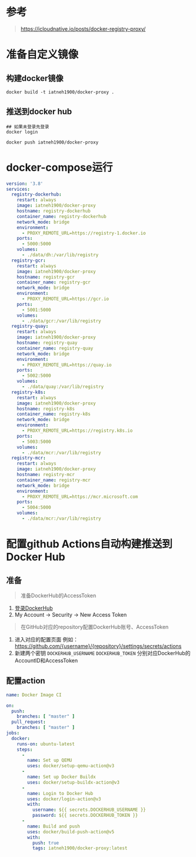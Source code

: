 # 参考
> https://icloudnative.io/posts/docker-registry-proxy/

# 准备自定义镜像

## 构建docker镜像
~~~shell
docker build -t iatneh1900/docker-proxy .
~~~
## 推送到docker hub
~~~shell
## 如果未登录先登录
docker login

docker push iatneh1900/docker-proxy
~~~

# docker-compose运行

~~~yaml
version: '3.8'
services:
  registry-dockerhub:
    restart: always
    image: iatneh1900/docker-proxy
    hostname: registry-dockerhub
    container_name: registry-dockerhub
    network_mode: bridge
    environment:
      - PROXY_REMOTE_URL=https://registry-1.docker.io
    ports:
      - 5000:5000
    volumes:
      - ./data/dh:/var/lib/registry
  registry-gcr:
    restart: always
    image: iatneh1900/docker-proxy
    hostname: registry-gcr
    container_name: registry-gcr
    network_mode: bridge
    environment:
      - PROXY_REMOTE_URL=https://gcr.io
    ports:
      - 5001:5000
    volumes:
      - ./data/gcr:/var/lib/registry
  registry-quay:
    restart: always
    image: iatneh1900/docker-proxy
    hostname: registry-quay
    container_name: registry-quay
    network_mode: bridge
    environment:
      - PROXY_REMOTE_URL=https://quay.io
    ports:
      - 5002:5000
    volumes:
      - ./data/quay:/var/lib/registry
  registry-k8s:
    restart: always
    image: iatneh1900/docker-proxy
    hostname: registry-k8s
    container_name: registry-k8s
    network_mode: bridge
    environment:
      - PROXY_REMOTE_URL=https://registry.k8s.io
    ports:
      - 5003:5000
    volumes:
      - ./data/mcr:/var/lib/registry
  registry-mcr:
    restart: always
    image: iatneh1900/docker-proxy
    hostname: registry-mcr
    container_name: registry-mcr
    network_mode: bridge
    environment:
      - PROXY_REMOTE_URL=https://mcr.microsoft.com
    ports:
      - 5004:5000
    volumes:
      - ./data/mcr:/var/lib/registry
~~~


# 配置github Actions自动构建推送到Docker Hub

## 准备

> 准备DockerHub的AccessToken
1. [登录DockerHub](hub.docker.com)
2. My Account -> Security -> New Access Token

> 在GitHub对应的repository配置DockerHub账号、AccessToken
1. 进入对应的配置页面 例如：https://github.com/{username}/{repository}/settings/secrets/actions
2. 新建两个密钥 `DOCKERHUB_USERNAME` `DOCKERHUB_TOKEN` 分别对应DockerHub的 AccountID和AccessToken

## 配置action

~~~yaml
name: Docker Image CI

on:
  push:
    branches: [ "master" ]
  pull_request:
    branches: [ "master" ]
jobs:
  docker:
    runs-on: ubuntu-latest
    steps:
      -
        name: Set up QEMU
        uses: docker/setup-qemu-action@v3
      -
        name: Set up Docker Buildx
        uses: docker/setup-buildx-action@v3
      -
        name: Login to Docker Hub
        uses: docker/login-action@v3
        with:
          username: ${{ secrets.DOCKERHUB_USERNAME }}
          password: ${{ secrets.DOCKERHUB_TOKEN }}
      -
        name: Build and push
        uses: docker/build-push-action@v5
        with:
          push: true
          tags: iatneh1900/docker-proxy:latest
~~~

